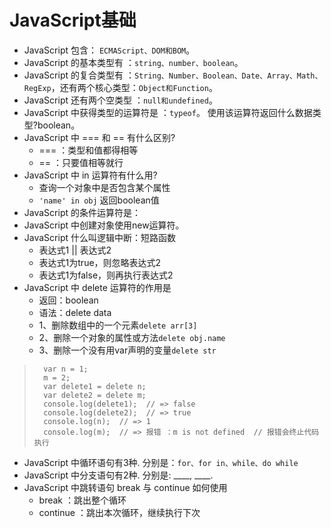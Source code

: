 # JavaScript基础

*   JavaScript 包含： `ECMAScript、DOM和BOM`。
*   JavaScript 的基本类型有 ：`string、number、boolean`。
*   JavaScript 的复合类型有 ：`String、Number、Boolean、Date、Array、Math、RegExp`，还有两个核心类型：`Object和Function`。
*   JavaScript 还有两个空类型 ：`null和undefined`。
*   JavaScript 中获得类型的运算符是 ：`typeof`。 使用该运算符返回什么数据类型?boolean。
*   JavaScript 中 === 和 == 有什么区别? 
    -   === ：类型和值都得相等
    -   == ：只要值相等就行
*   JavaScript 中 in 运算符有什么用? 
    -   查询一个对象中是否包含某个属性
    -   `'name' in obj`  返回boolean值
*   JavaScript 的条件运算符是：
*   JavaScript 中创建对象使用new运算符。
*   JavaScript 什么叫逻辑中断：短路函数
    -   表达式1 || 表达式2
    -   表达式1为true，则忽略表达式2
    -   表达式1为false，则再执行表达式2
*   JavaScript 中 delete 运算符的作用是
    -   返回：boolean
    -   语法：delete data
    -   1、删除数组中的一个元素`delete arr[3]`
    -   2、删除一个对象的属性或方法`delete obj.name`
    -   3、删除一个没有用var声明的变量`delete str`

>       var n = 1;
>       m = 2;
>       var delete1 = delete n;
>       var delete2 = delete m;
>       console.log(delete1);  // => false
>       console.log(delete2);  // => true
>       console.log(n);  // => 1
>       console.log(m);  // => 报错 ：m is not defined  // 报错会终止代码执行

*   JavaScript 中循环语句有3种. 分别是：`for、for in、while、do while`
*   JavaScript 中分支语句有2种. 分别是: ____, ____.
*   JavaScript 中跳转语句 break 与 continue 如何使用
    -   break ：跳出整个循环
    -   continue ：跳出本次循环，继续执行下次
